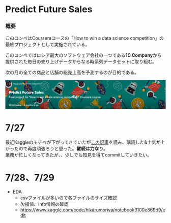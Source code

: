 # Predict Future Sales
### 概要
このコンペはCourseraコースの「How to win a data science competition」の最終プロジェクトとして実施されている。

このコンペではロシア最大のソフトウェア会社の一つである**1C Company**から提供された毎日の売り上げデータからなる時系列データセットに取り組む。

次の月の全ての商品と店舗の総売上高を予測するのが目的である。

![](2022-07-27-22-03-58.png)

# 7/27
最近Kaggleのモチベが下がってきていたが[この記事](https://qiita.com/m-morohashi/items/de748dd6d4f04c34e8d8)を読み、購読した&士気が上がったので再度頑張ろうと思った。**継続は力なり**。  
業務が忙しくなってきたが、、少しでも知見を得てcommitしていきたい。

# 7/28、7/29
* EDA
    * csvファイルが多いので各ファイルのサイズ確認
    * 欠損値、info情報の確認
    * https://www.kaggle.com/code/hikarumoriya/notebook9100e869d9/edit